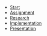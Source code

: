 <!-- _sidebar_.md -->
* [Start](./README.md)
* [Assignment](./assignment.md)
* [Research](./research.md)
* [Implementation](./implementation.md)
* [Presentation](./presentation.md)
<!-- * [Code Explaining](./codeExplaining.md) -->